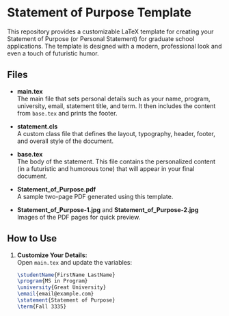 # Statement of Purpose Template

This repository provides a customizable LaTeX template for creating your Statement of Purpose (or Personal Statement) for graduate school applications. The template is designed with a modern, professional look and even a touch of futuristic humor.

## Files

- **main.tex**  
  The main file that sets personal details such as your name, program, university, email, statement title, and term. It then includes the content from `base.tex` and prints the footer.

- **statement.cls**  
  A custom class file that defines the layout, typography, header, footer, and overall style of the document.

- **base.tex**  
  The body of the statement. This file contains the personalized content (in a futuristic and humorous tone) that will appear in your final document.

- **Statement_of_Purpose.pdf**  
  A sample two-page PDF generated using this template.

- **Statement_of_Purpose-1.jpg** and **Statement_of_Purpose-2.jpg**  
  Images of the PDF pages for quick preview.

## How to Use

1. **Customize Your Details:**  
   Open `main.tex` and update the variables:
   ```latex
   \studentName{FirstName LastName}
   \program{MS in Program}
   \university{Great University}
   \email{email@example.com}
   \statement{Statement of Purpose}
   \term{Fall 3335}
